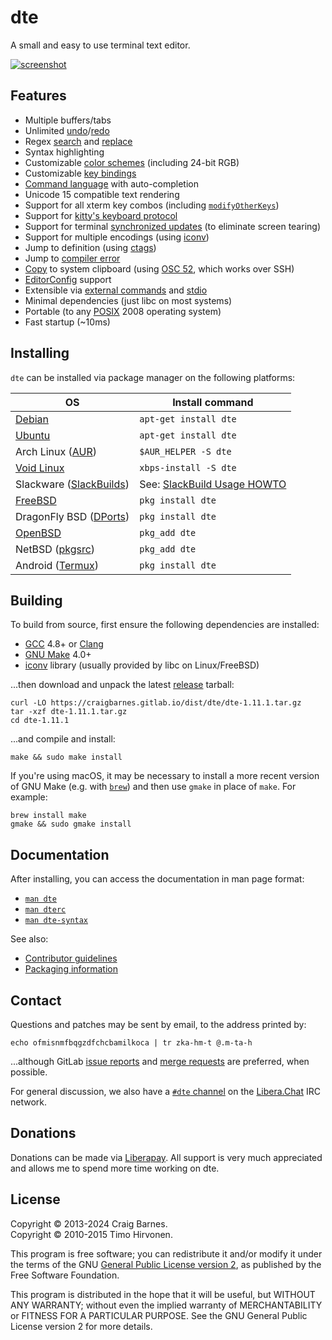 dte
===

A small and easy to use terminal text editor.

[![screenshot]][screenshot]

Features
--------

* Multiple buffers/tabs
* Unlimited [undo]/[redo]
* Regex [search] and [replace]
* Syntax highlighting
* Customizable [color schemes] (including 24-bit RGB)
* Customizable [key bindings]
* [Command language] with auto-completion
* Unicode 15 compatible text rendering
* Support for all xterm key combos (including [`modifyOtherKeys`])
* Support for [kitty's keyboard protocol]
* Support for terminal [synchronized updates][] (to eliminate screen tearing)
* Support for multiple encodings (using [iconv])
* Jump to definition (using [ctags])
* Jump to [compiler error]
* [Copy] to system clipboard (using [OSC 52], which works over SSH)
* [EditorConfig] support
* Extensible via [external commands] and [stdio]
* Minimal dependencies (just libc on most systems)
* Portable (to any [POSIX] 2008 operating system)
* Fast startup (~10ms)

Installing
----------

`dte` can be installed via package manager on the following platforms:

| OS                        | Install command               |
|---------------------------|-------------------------------|
| [Debian]                  | `apt-get install dte`         |
| [Ubuntu]                  | `apt-get install dte`         |
| Arch Linux ([AUR])        | `$AUR_HELPER -S dte`          |
| [Void Linux]              | `xbps-install -S dte`         |
| Slackware ([SlackBuilds]) | See: [SlackBuild Usage HOWTO] |
| [FreeBSD]                 | `pkg install dte`             |
| DragonFly BSD ([DPorts])  | `pkg install dte`             |
| [OpenBSD]                 | `pkg_add dte`                 |
| NetBSD ([pkgsrc])         | `pkg_add dte`                 |
| Android ([Termux])        | `pkg install dte`             |

Building
--------

To build from source, first ensure the following dependencies are
installed:

* [GCC] 4.8+ or [Clang]
* [GNU Make] 4.0+
* [iconv] library (usually provided by libc on Linux/FreeBSD)

...then download and unpack the latest [release] tarball:

    curl -LO https://craigbarnes.gitlab.io/dist/dte/dte-1.11.1.tar.gz
    tar -xzf dte-1.11.1.tar.gz
    cd dte-1.11.1

...and compile and install:

    make && sudo make install

If you're using macOS, it may be necessary to install a more recent version
of GNU Make (e.g. with [`brew`]) and then use `gmake` in place of `make`.
For example:

    brew install make
    gmake && sudo gmake install

Documentation
-------------

After installing, you can access the documentation in man page format:

* [`man dte`]
* [`man dterc`]
* [`man dte-syntax`]

See also:

* [Contributor guidelines]
* [Packaging information]

Contact
-------

Questions and patches may be sent by email, to the address printed by:

    echo ofmisnmfbqgzdfchcbamilkoca | tr zka-hm-t @.m-ta-h

...although GitLab [issue reports] and [merge requests] are preferred,
when possible.

For general discussion, we also have a [`#dte` channel] on the [Libera.Chat]
IRC network.

Donations
---------

Donations can be made via [Liberapay]. All support is very much
appreciated and allows me to spend more time working on dte.

License
-------

Copyright © 2013-2024 Craig Barnes.\
Copyright © 2010-2015 Timo Hirvonen.

This program is free software; you can redistribute it and/or modify it
under the terms of the GNU [General Public License version 2], as published
by the Free Software Foundation.

This program is distributed in the hope that it will be useful, but
WITHOUT ANY WARRANTY; without even the implied warranty of
MERCHANTABILITY or FITNESS FOR A PARTICULAR PURPOSE. See the GNU General
Public License version 2 for more details.


[undo]: https://craigbarnes.gitlab.io/dte/dterc.html#undo
[redo]: https://craigbarnes.gitlab.io/dte/dterc.html#redo
[search]: https://craigbarnes.gitlab.io/dte/dterc.html#search
[replace]: https://craigbarnes.gitlab.io/dte/dterc.html#replace
[color schemes]: https://craigbarnes.gitlab.io/dte/dterc.html#hi
[key bindings]: https://craigbarnes.gitlab.io/dte/dterc.html#bind
[Command language]: https://craigbarnes.gitlab.io/dte/dterc.html
[external commands]: https://craigbarnes.gitlab.io/dte/dterc.html#external-commands
[stdio]: https://man7.org/linux/man-pages/man3/stdin.3.html#DESCRIPTION
[screenshot]: https://craigbarnes.gitlab.io/dte/screenshot.png
[release]: https://craigbarnes.gitlab.io/dte/releases.html
[`modifyOtherKeys`]: https://invisible-island.net/xterm/manpage/xterm.html#VT100-Widget-Resources:modifyOtherKeys
[kitty's keyboard protocol]: https://sw.kovidgoyal.net/kitty/keyboard-protocol/
[synchronized updates]: https://gitlab.freedesktop.org/terminal-wg/specifications/-/merge_requests/2
[iconv]: https://pubs.opengroup.org/onlinepubs/9699919799/basedefs/iconv.h.html
[ctags]: https://ctags.io/
[compiler error]: https://craigbarnes.gitlab.io/dte/dterc.html#compile
[Copy]: https://craigbarnes.gitlab.io/dte/dterc.html#copy
[OSC 52]: https://invisible-island.net/xterm/ctlseqs/ctlseqs.html#h3-Operating-System-Commands
[EditorConfig]: https://editorconfig.org/
[POSIX]: https://pubs.opengroup.org/onlinepubs/9699919799/
[GCC]: https://gcc.gnu.org/
[Clang]: https://clang.llvm.org/
[GNU Make]: https://www.gnu.org/software/make/
[General Public License version 2]: https://www.gnu.org/licenses/old-licenses/gpl-2.0.html
[Debian]: https://packages.debian.org/source/dte
[Ubuntu]: https://launchpad.net/ubuntu/+source/dte
[AUR]: https://aur.archlinux.org/packages/dte/
[Void Linux]: https://github.com/void-linux/void-packages/tree/master/srcpkgs/dte
[SlackBuilds]: https://slackbuilds.org/repository/15.0/development/dte/
[SlackBuild Usage HOWTO]: https://slackbuilds.org/howto/
[FreeBSD]: https://svnweb.freebsd.org/ports/head/editors/dte/
[DPorts]: https://gitweb.dragonflybsd.org/dports.git/tree/HEAD:/editors/dte
[OpenBSD]: https://cvsweb.openbsd.org/cgi-bin/cvsweb/ports/editors/dte/
[pkgsrc]: https://cdn.netbsd.org/pub/pkgsrc/current/pkgsrc/editors/dte/index.html
[`brew`]: https://brew.sh/
[Termux]: https://github.com/termux/termux-packages/tree/master/packages/dte
[`man dte`]: https://craigbarnes.gitlab.io/dte/dte.html
[`man dterc`]: https://craigbarnes.gitlab.io/dte/dterc.html
[`man dte-syntax`]: https://craigbarnes.gitlab.io/dte/dte-syntax.html
[Contributor guidelines]: https://gitlab.com/craigbarnes/dte/-/blob/master/docs/contributing.md
[Packaging information]: https://gitlab.com/craigbarnes/dte/blob/master/docs/packaging.md
[issue reports]: https://gitlab.com/craigbarnes/dte/-/issues
[merge requests]: https://gitlab.com/craigbarnes/dte/-/merge_requests
[`#dte` channel]: https://web.libera.chat/?channels=#dte
[Libera.Chat]: https://libera.chat/
[Liberapay]: https://liberapay.com/craigbarnes/donate
